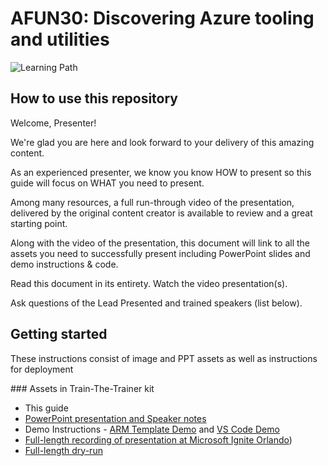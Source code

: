 # AFUN30: Discovering Azure tooling and utilities

 ![Learning Path](https://img.shields.io/badge/Learning%20Path-AFUN-fe5e00?logo=microsoft)

 ## How to use this repository

Welcome, Presenter!

We're glad you are here and look forward to your delivery of this amazing content.

As an experienced presenter, we know you know HOW to present so this guide will focus on WHAT you need to present.

Among many resources, a full run-through video of the presentation, delivered by the original content creator is available to review and a great starting point.

Along with the video of the presentation, this document will link to all the assets you need to successfully present including PowerPoint slides and demo instructions & code.

Read this document in its entirety. Watch the video presentation(s).

Ask questions of the Lead Presented and trained speakers (list below).

## Getting started

These instructions consist of image and PPT assets as well as instructions for deployment

### Assets in Train-The-Trainer kit

- This guide
- [PowerPoint presentation and Speaker notes](https://globaleventcdn.blob.core.windows.net/assets/afun/afun30/afun30-2019-10_Oct-24.pptx)
- Demo Instructions - [ARM Template Demo](https://globaleventcdn.blob.core.windows.net/assets/afun/afun30/arm-template-demo.mov) and [VS Code Demo](https://globaleventcdn.blob.core.windows.net/assets/afun/afun30/vs-code-demo.mov)
- [Full-length recording of presentation at Microsoft Ignite Orlando](https://myignite.techcommunity.microsoft.com/sessions/83203?source=sessions)) 
- [Full-length dry-run](https://globaleventcdn.blob.core.windows.net/assets/afun/afun30/AFUN%2030%20Dry-run.mp4)
